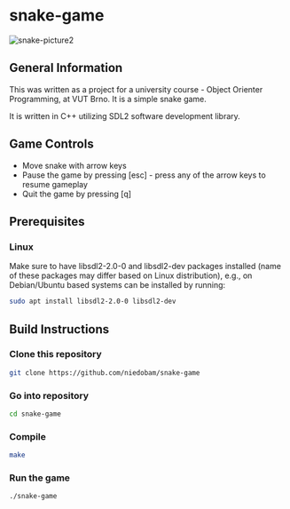 # snake-game
![snake-picture2](https://user-images.githubusercontent.com/127039716/235454535-621cb119-1bcd-45ab-9ea4-76fe6108ced6.png)


## General Information
This was written as a project for a university course - Object Orienter Programming, at VUT Brno. It is a simple snake game.

It is written in C++ utilizing SDL2 software development library.


## Game Controls
* Move snake with arrow keys
* Pause the game by pressing [esc] - press any of the arrow keys to resume gameplay
* Quit the game by pressing [q]


## Prerequisites
  ### Linux
  Make sure to have libsdl2-2.0-0 and libsdl2-dev packages installed (name of these packages may differ based on Linux distribution), e.g., on Debian/Ubuntu based systems can be installed by running: 
  ```bash
  sudo apt install libsdl2-2.0-0 libsdl2-dev
  ```

## Build Instructions
  ### Clone this repository
  ```bash
  git clone https://github.com/niedobam/snake-game
  ```
  ### Go into repository
  ```bash
  cd snake-game
  ```
  ### Compile
  ```bash
  make
  ```
  ### Run the game
  ```bash
  ./snake-game
  ```
